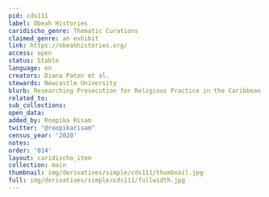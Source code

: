 ```yaml
---
pid: cds111
label: Obeah Histories
caridischo_genre: Thematic Curations
claimed_genre: an exhibit
link: https://obeahhistories.org/
access: open
status: Stable
language: en
creators: Diana Paton et al.
stewards: Newcastle University
blurb: Researching Prosecution for Religious Practice in the Caribbean
related_to:
sub_collections:
open_data:
added_by: Roopika Risam
twitter: "@roopikarisam"
census_year: '2020'
notes:
order: '014'
layout: caridischo_item
collection: main
thumbnail: img/derivatives/simple/cds111/thumbnail.jpg
full: img/derivatives/simple/cds111/fullwidth.jpg
---
```

